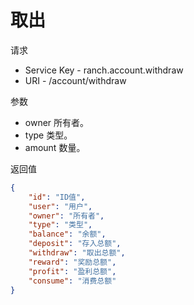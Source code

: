 # 取出

请求
- Service Key - ranch.account.withdraw
- URI - /account/withdraw

参数
- owner 所有者。
- type 类型。
- amount 数量。

返回值
```json
{
    "id": "ID值",
    "user": "用户",
    "owner": "所有者",
    "type": "类型",
    "balance": "余额",
    "deposit": "存入总额",
    "withdraw": "取出总额",
    "reward": "奖励总额",
    "profit": "盈利总额",
    "consume": "消费总额"
}
```

